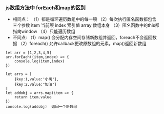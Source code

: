### js数组方法中 forEach和map的区别
* 相同点：
（1）都是循环遍历数组中的每一项
（2）每次执行匿名函数都包含三个参数 item 当前项 index 索引值  array 数组本身
（3）匿名函数中的this都指向window
（4）只能遍历数组
* 不同点:
（1）map() 会分配内存空间存储新数组并返回，foreach不会返回数据
（2）foreach()  允许callback更改原数组的元素，map()返回新数组

<!-- forEach -->
```
let arr = [1,2,3,4,5]
arr.forEach((item,index) => {
    console.log(item,index)
})
```
<!-- map -->
```
let arrs = [
    {key:1,value:'小禹'},
    {key:2,value:"加油"}
]
let addobj = arrs.map(item => {
    return item.value
})
console.log(addobj)  返回一个新数组  
```